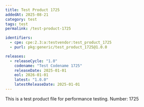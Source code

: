 ```yaml
---
title: Test Product 1725
addedAt: 2025-08-21
category: test
tags: test
permalink: /test-product-1725

identifiers:
  - cpe: cpe:2.3:a:testvendor:test_product_1725
  - purl: pkg:generic/test_product_1725@1.0.0

releases:
  - releaseCycle: "1.0"
    codename: "Test Codename 1725"
    releaseDate: 2025-01-01
    eol: 2026-01-01
    latest: "1.0.0"
    latestReleaseDate: 2025-01-01
---
```


This is a test product file for performance testing. Number: 1725
